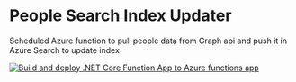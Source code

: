 # People Search Index Updater
Scheduled Azure function to pull people data from Graph api and push it in Azure Search to update index

[![Build and deploy .NET Core Function App to Azure functions app](https://github.com/shekhawatajit/people-search-index-updater/actions/workflows/people-index-update.yml/badge.svg)](https://github.com/shekhawatajit/people-search-index-updater/actions/workflows/people-index-update.yml)
